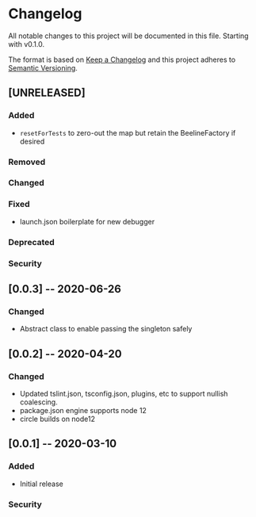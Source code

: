# Changelog

All notable changes to this project will be documented in this file. Starting with v0.1.0.

The format is based on [Keep a Changelog](http://keepachangelog.com/en/1.0.0/)
and this project adheres to [Semantic Versioning](http://semver.org/spec/v2.0.0.html).

## [UNRELEASED]

### Added
  * `resetForTests` to zero-out the map but retain the BeelineFactory if desired
### Removed
### Changed
### Fixed
  * launch.json boilerplate for new debugger
### Deprecated
### Security


## [0.0.3] -- 2020-06-26

### Changed
  * Abstract class to enable passing the singleton safely

## [0.0.2] -- 2020-04-20

### Changed
  * Updated tslint.json, tsconfig.json, plugins, etc to support nullish coalescing.
  * package.json engine supports node 12
  * circle builds on node12

## [0.0.1] -- 2020-03-10

### Added
  * Initial release
### Security
